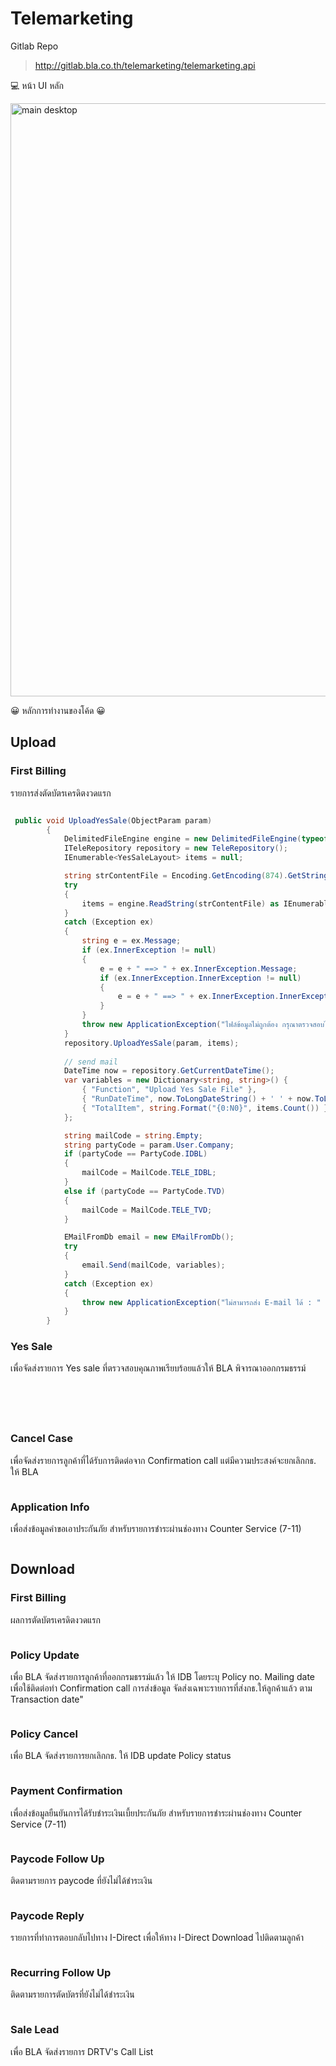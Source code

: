 #  Telemarketing
Gitlab Repo 
> http://gitlab.bla.co.th/telemarketing/telemarketing.api
        
💻 หน้า UI หลัก 

<img width="949" alt="main desktop" src="https://user-images.githubusercontent.com/46476206/147031685-0121d171-49b2-4d56-a437-488bb3786d69.png">

😀 หลักการทำงานของโค้ด 😀 

## Upload

### First Billing
รายการส่งตัดบัตรเครดิตงวดแรก

``` c#

 public void UploadYesSale(ObjectParam param)
        {
            DelimitedFileEngine engine = new DelimitedFileEngine(typeof(YesSaleLayout));
            ITeleRepository repository = new TeleRepository();
            IEnumerable<YesSaleLayout> items = null;

            string strContentFile = Encoding.GetEncoding(874).GetString(param.File.Content);
            try
            {
                items = engine.ReadString(strContentFile) as IEnumerable<YesSaleLayout>;
            }
            catch (Exception ex)
            {
                string e = ex.Message;
                if (ex.InnerException != null)
                {
                    e = e + " ==> " + ex.InnerException.Message;
                    if (ex.InnerException.InnerException != null)
                    {
                        e = e + " ==> " + ex.InnerException.InnerException.Message;
                    }
                }
                throw new ApplicationException("ไฟล์ข้อมูลไม่ถูกต้อง กรุณาตรวจสอบไฟล์ : " + e);
            }
            repository.UploadYesSale(param, items);
            
            // send mail
            DateTime now = repository.GetCurrentDateTime();
            var variables = new Dictionary<string, string>() {
                { "Function", "Upload Yes Sale File" },
                { "RunDateTime", now.ToLongDateString() + ' ' + now.ToLongTimeString() },
                { "TotalItem", string.Format("{0:N0}", items.Count()) }
            };

            string mailCode = string.Empty;
            string partyCode = param.User.Company;
            if (partyCode == PartyCode.IDBL)
            {
                mailCode = MailCode.TELE_IDBL;
            }
            else if (partyCode == PartyCode.TVD)
            {
                mailCode = MailCode.TELE_TVD;
            }

            EMailFromDb email = new EMailFromDb();
            try
            {
                email.Send(mailCode, variables);
            }
            catch (Exception ex)
            {
                throw new ApplicationException("ไม่สามารถส่ง E-mail ได้ : " + ex.Message);
            }
        }
```
###  Yes Sale
เพื่อจัดส่งรายการ Yes sale ที่ตรวจสอบคุณภาพเรียบร้อยแล้วให้ BLA พิจารณาออกกรมธรรม์

``` c#

```
``` c#

```
``` c#

```
``` c#

```
``` c#

```
###  Cancel Case
เพื่อจัดส่งรายการลูกค้าที่ได้รับการติดต่อจาก Confirmation call แต่มีความประสงค์จะยกเลิกกธ. ให้ BLA

```

```
###  Application Info
เพื่อส่งข้อมูลคำขอเอาประกันภัย สำหรับรายการชำระผ่านช่องทาง Counter Service (7-11)
```

```

## Download
###  First Billing
ผลการตัดบัตรเครดิตงวดแรก

```

```
###  Policy Update
เพื่อ BLA จัดส่งรายการลูกค้าที่ออกกรมธรรม์แล้ว ให้ IDB โดยระบุ Policy no. Mailing date เพื่อใช้ติดต่อทำ Confirmation call 
การส่งข้อมูล จัดส่งเฉพาะรายการที่ส่งกธ.ให้ลูกค้าแล้ว ตาม Transaction date"

```

```
###  Policy Cancel
เพื่อ BLA จัดส่งรายการยกเลิกกธ. ให้ IDB update Policy status

```

```
###  Payment Confirmation
เพื่อส่งข้อมูลยืนยันการได้รับชำระเงินเบี้ยประกันภัย สำหรับรายการชำระผ่านช่องทาง Counter Service (7-11)

```

```
###  Paycode Follow Up
ติดตามรายการ paycode ที่ยังไม่ได้ชำระเงิน

```

```
###  Paycode Reply
รายการที่ทำการตอบกลับไปทาง I-Direct เพื่อให้ทาง I-Direct Download ไปติดตามลูกค้า

```

```
###  Recurring Follow Up
ติดตามรายการตัดบัตรที่ยังไม่ได้ชำระเงิน

```

```
###  Sale Lead
เพื่อ BLA จัดส่งรายการ DRTV's Call List

```

```

